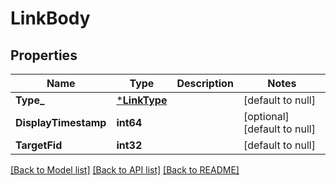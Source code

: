 # LinkBody

## Properties
Name | Type | Description | Notes
------------ | ------------- | ------------- | -------------
**Type_** | [***LinkType**](LinkType.md) |  | [default to null]
**DisplayTimestamp** | **int64** |  | [optional] [default to null]
**TargetFid** | **int32** |  | [default to null]

[[Back to Model list]](../README.md#documentation-for-models) [[Back to API list]](../README.md#documentation-for-api-endpoints) [[Back to README]](../README.md)

